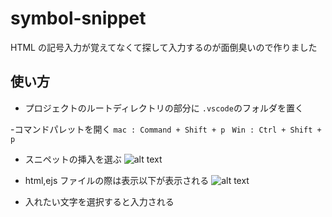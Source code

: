 # symbol-snippet

HTML の記号入力が覚えてなくて探して入力するのが面倒臭いので作りました

## 使い方

-   プロジェクトのルートディレクトリの部分に
    `.vscode`のフォルダを置く

-コマンドパレットを開く
`mac : Command + Shift + p`
` Win : Ctrl + Shift + p`

-   スニペットの挿入を選ぶ
    ![alt text](image.png)

-   html,ejs ファイルの際は表示以下が表示される
    ![alt text](image-1.png)

-   入れたい文字を選択すると入力される
